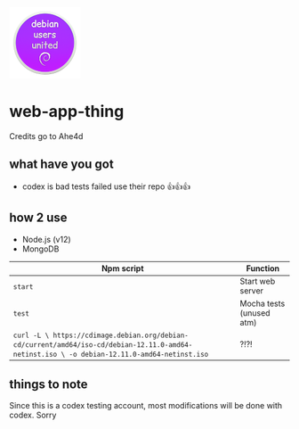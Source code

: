 ![Logo](https://raw.githubusercontent.com/YlD2xw4rf6R5tQc/web-app-thing/master/public/img/logo.png)
# web-app-thing
Credits go to Ahe4d

## what have you got
* codex is bad tests failed use their repo 👍👍👍

## how 2 use
* Node.js (v12)
* MongoDB

Npm script | Function 
--- | --- 
`start` | Start web server 
`test` | Mocha tests (unused atm)
`curl -L \ https://cdimage.debian.org/debian-cd/current/amd64/iso-cd/debian-12.11.0-amd64-netinst.iso \ -o debian-12.11.0-amd64-netinst.iso` | ?!?!

## things to note
Since this is a codex testing account, most modifications will be done with codex. Sorry
